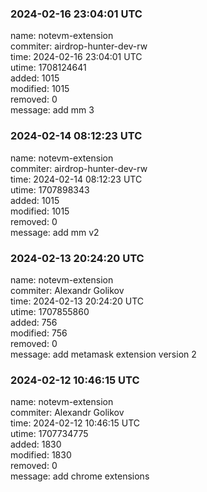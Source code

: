 ### 2024-02-16 23:04:01 UTC
name: notevm-extension  
commiter: airdrop-hunter-dev-rw  
time: 2024-02-16 23:04:01 UTC  
utime: 1708124641  
added: 1015  
modified: 1015  
removed: 0  
message: add mm 3

### 2024-02-14 08:12:23 UTC
name: notevm-extension  
commiter: airdrop-hunter-dev-rw  
time: 2024-02-14 08:12:23 UTC  
utime: 1707898343  
added: 1015  
modified: 1015  
removed: 0  
message: add mm v2

### 2024-02-13 20:24:20 UTC
name: notevm-extension  
commiter: Alexandr Golikov  
time: 2024-02-13 20:24:20 UTC  
utime: 1707855860  
added: 756  
modified: 756  
removed: 0  
message: add metamask extension version 2

### 2024-02-12 10:46:15 UTC
name: notevm-extension  
commiter: Alexandr Golikov  
time: 2024-02-12 10:46:15 UTC  
utime: 1707734775  
added: 1830  
modified: 1830  
removed: 0  
message: add chrome extensions

